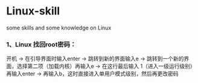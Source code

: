# Linux-skill
some skills and some knowledge on Linux
<h3>1、Linux 找回root密码：</h3>
开机 -> 在引导界面时输入enter -> 跳转到新的界面输入e -> 跳转到一个新的界面，选择第二项（加载内核）再输入e -> 在这行最后输入 1（进入一级运行级别）再输入enter -> 再输入b，这时直接进入单用户模式级别，然后再更改密码
